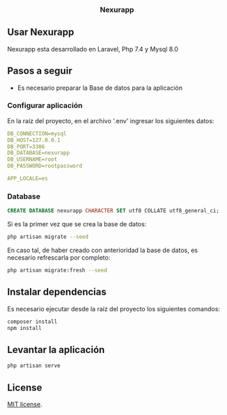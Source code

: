 <h3 align="center">Nexurapp</h3>

## Usar Nexurapp

Nexurapp esta desarrollado en Laravel, Php 7.4 y Mysql 8.0

## Pasos a seguir
- Es necesario preparar la Base de datos para la aplicación

### Configurar aplicación
En la raíz del proyecto, en el archivo '.env' ingresar los siguientes datos:

```yaml
DB_CONNECTION=mysql
DB_HOST=127.0.0.1
DB_PORT=3306
DB_DATABASE=nexurapp
DB_USERNAME=root
DB_PASSWORD=rootpassword

APP_LOCALE=es
```

### Database
```sql
CREATE DATABASE nexurapp CHARACTER SET utf8 COLLATE utf8_general_ci;
```
Si es la primer vez que se crea la base de datos:
```sh
php artisan migrate --seed
```
En caso tal, de haber creado con anterioridad la base de datos, es necesario refrescarla por completo:
```sh
php artisan migrate:fresh --seed
```

## Instalar dependencias
Es necesario ejecutar desde la raíz del proyecto los siguientes comandos:

```sh
composer install
npm install
```

## Levantar la aplicación
```sh
php artisan serve
```

## License
[MIT license](https://opensource.org/licenses/MIT).
